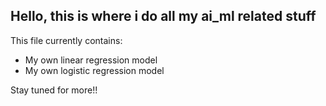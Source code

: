 ## Hello, this is where i do all my ai_ml related stuff

This file currently contains:
- My own linear regression model
- My own logistic regression model

Stay tuned for more!!
